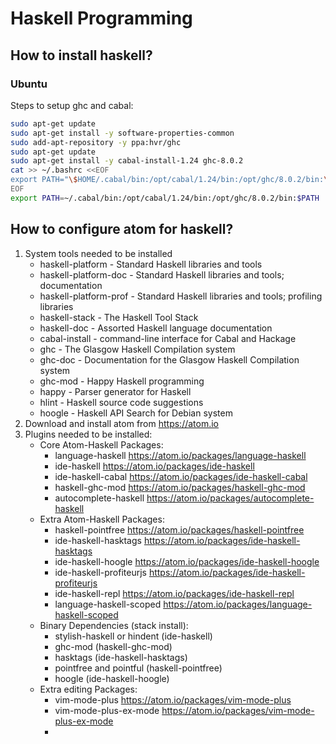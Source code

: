 # Haskell Programming
## How to install haskell?
### Ubuntu

Steps to setup ghc and cabal:
``` bash
sudo apt-get update
sudo apt-get install -y software-properties-common
sudo add-apt-repository -y ppa:hvr/ghc
sudo apt-get update
sudo apt-get install -y cabal-install-1.24 ghc-8.0.2
cat >> ~/.bashrc <<EOF
export PATH="\$HOME/.cabal/bin:/opt/cabal/1.24/bin:/opt/ghc/8.0.2/bin:\$PATH"
EOF
export PATH=~/.cabal/bin:/opt/cabal/1.24/bin:/opt/ghc/8.0.2/bin:$PATH
```

## How to configure atom for haskell?
1. System tools needed to be installed
	* haskell-platform - Standard Haskell libraries and tools
	* haskell-platform-doc - Standard Haskell libraries and tools; documentation
	* haskell-platform-prof - Standard Haskell libraries and tools; profiling libraries
	* haskell-stack - The Haskell Tool Stack
	* haskell-doc - Assorted Haskell language documentation
	* cabal-install - command-line interface for Cabal and Hackage
	* ghc - The Glasgow Haskell Compilation system
	* ghc-doc - Documentation for the Glasgow Haskell Compilation system
	* ghc-mod - Happy Haskell programming
	* happy - Parser generator for Haskell
	* hlint - Haskell source code suggestions
	* hoogle - Haskell API Search for Debian system
2. Download and install atom from https://atom.io
3. Plugins needed to be installed:
	* Core Atom-Haskell Packages:
		* language-haskell https://atom.io/packages/language-haskell
		* ide-haskell https://atom.io/packages/ide-haskell
		* ide-haskell-cabal https://atom.io/packages/ide-haskell-cabal
		* haskell-ghc-mod https://atom.io/packages/haskell-ghc-mod
		* autocomplete-haskell https://atom.io/packages/autocomplete-haskell
	* Extra Atom-Haskell Packages:
		* haskell-pointfree https://atom.io/packages/haskell-pointfree
		* ide-haskell-hasktags https://atom.io/packages/ide-haskell-hasktags
		* ide-haskell-hoogle https://atom.io/packages/ide-haskell-hoogle
		* ide-haskell-profiteurjs https://atom.io/packages/ide-haskell-profiteurjs
		* ide-haskell-repl https://atom.io/packages/ide-haskell-repl
		* language-haskell-scoped https://atom.io/packages/language-haskell-scoped
	* Binary Dependencies (stack install):
		* stylish-haskell or hindent (ide-haskell)
		* ghc-mod (haskell-ghc-mod)
		* hasktags (ide-haskell-hasktags)
		* pointfree and pointful (haskell-pointfree)
		* hoogle (ide-haskell-hoogle)
	* Extra editing Packages:
		* vim-mode-plus https://atom.io/packages/vim-mode-plus
		* vim-mode-plus-ex-mode https://atom.io/packages/vim-mode-plus-ex-mode
		* 
